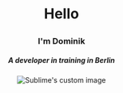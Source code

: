 
# <p style ="text-align: center;"> Hello </p>

### <p style ="text-align: center;"> I'm Dominik </p>

##### <p style ="text-align: center;"> A developer in  training in Berlin </p>

<p align="center">
  <img src="https://i.giphy.com/JyyUwsNClJDoI.webp" alt="Sublime's custom image"/>
</p>

